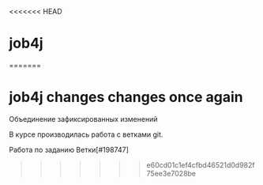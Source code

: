 <<<<<<< HEAD
# job4j
=======
# job4j changes changes once again

Объединение зафиксированных изменений 

В курсе производилась работа с ветками git.

Работа по заданию Ветки[#198747]
>>>>>>> e60cd01c1ef4cfbd46521d0d982f75ee3e7028be
